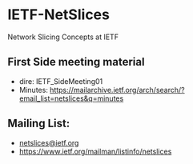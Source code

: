 # IETF-NetSlices
Network Slicing Concepts at IETF

## **First Side meeting material**
  - dire: IETF_SideMeeting01
  - Minutes: https://mailarchive.ietf.org/arch/search/?email_list=netslices&q=minutes

## **Mailing List:**
- netslices@ietf.org
- https://www.ietf.org/mailman/listinfo/netslices
